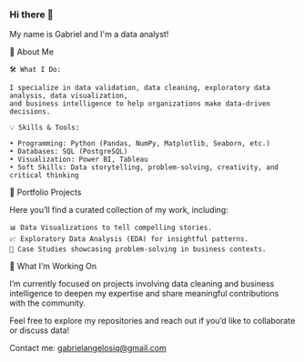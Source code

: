 ### Hi there 👋

My name is Gabriel and I'm a data analyst! 

🚀 About Me

    🛠️ What I Do:
    
    I specialize in data validation, data cleaning, exploratory data analysis, data visualization, 
    and business intelligence to help organizations make data-driven decisions.
    
    💡 Skills & Tools:
        
    • Programming: Python (Pandas, NumPy, Matplotlib, Seaborn, etc.)
    • Databases: SQL (PostgreSQL)
    • Visualization: Power BI, Tableau
    • Soft Skills: Data storytelling, problem-solving, creativity, and critical thinking

📂 Portfolio Projects

Here you’ll find a curated collection of my work, including:

    📊 Data Visualizations to tell compelling stories.
    📈 Exploratory Data Analysis (EDA) for insightful patterns.
    📑 Case Studies showcasing problem-solving in business contexts.

🌟 What I’m Working On

I’m currently focused on projects involving data cleaning and business intelligence to deepen my 
expertise and share meaningful contributions with the community.

Feel free to explore my repositories and reach out if you’d like to collaborate or discuss data!

Contact me: gabrielangelosiq@gmail.com


<!--
**Aqualungie/Aqualungie** is a ✨ _special_ ✨ repository because its `README.md` (this file) appears on your GitHub profile.

Here are some ideas to get you started:

- 🔭 I’m currently working on ...
- 🌱 I’m currently learning ...
- 👯 I’m looking to collaborate on ...
- 🤔 I’m looking for help with ...
- 💬 Ask me about ...
- 📫 How to reach me: ...
- 😄 Pronouns: ...
- ⚡ Fun fact: ...
-->

